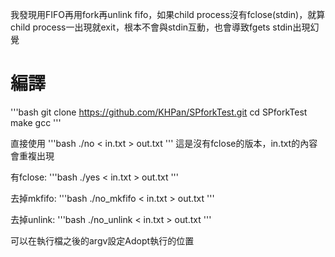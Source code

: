 我發現用FIFO再用fork再unlink fifo，如果child process沒有fclose(stdin)，就算child process一出現就exit，根本不會與stdin互動，也會導致fgets stdin出現幻覺

編譯
===
'''bash
git clone https://github.com/KHPan/SPforkTest.git
cd SPforkTest
make gcc
'''

直接使用
'''bash
./no < in.txt > out.txt
'''
這是沒有fclose的版本，in.txt的內容會重複出現

有fclose:
'''bash
./yes < in.txt > out.txt
'''

去掉mkfifo:
'''bash
./no_mkfifo < in.txt > out.txt
'''

去掉unlink:
'''bash
./no_unlink < in.txt > out.txt
'''

可以在執行檔之後的argv設定Adopt執行的位置